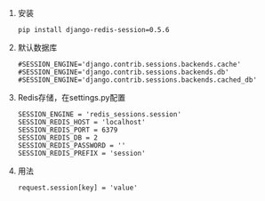 1. 安装

   ```
   pip install django-redis-session=0.5.6
   ```

2. 默认数据库

   ```
   #SESSION_ENGINE='django.contrib.sessions.backends.cache'
   #SESSION_ENGINE='django.contrib.sessions.backends.db'
   #SESSION_ENGINE='django.contrib.sessions.backends.cached_db'
   ```

3. Redis存储，在settings.py配置

   ```
   SESSION_ENGINE = 'redis_sessions.session'
   SESSION_REDIS_HOST = 'localhost'
   SESSION_REDIS_PORT = 6379
   SESSION_REDIS_DB = 2
   SESSION_REDIS_PASSWORD = ''
   SESSION_REDIS_PREFIX = 'session'
   ```

4. 用法

   ```
   request.session[key] = 'value'
   ```

   